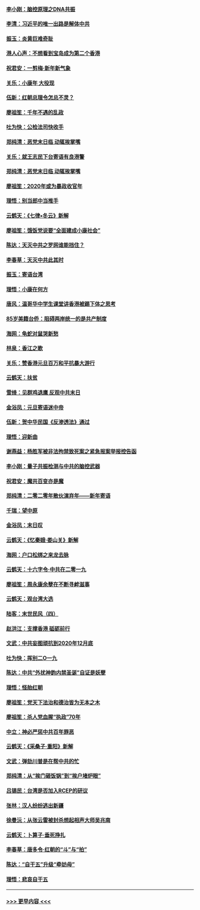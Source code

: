 #### [李小刚：脑控原理之DNA共振](../pages/nsc993/n11780962.md?t=01101502) 
#### [李清：习近平的唯一出路是解体中共](../pages/nsc993/n11780866.md?t=01101502) 
#### [振玉：炎黄巨难奇耻](../pages/nsc993/n11779632.md?t=01101502) 
#### [港人心声：不想看到宝岛成为第二个香港](../pages/nsc993/n11778817.md?t=01101502) 
#### [祝君安：一剪梅‧新年新气象](../pages/nsc993/n11776340.md?t=01101502) 
#### [关乐：小康年 大役现](../pages/nsc993/n11774213.md?t=01101502) 
#### [伍新：红朝总理令怎总不灵？](../pages/nsc993/n11770813.md?t=01101502) 
#### [廖祖笙：千年不遇的乱政](../pages/nsc993/n11770373.md?t=01101502) 
#### [吐为快：公检法司快收手](../pages/nsc993/n11770359.md?t=01101502) 
#### [郑纯清：恶党末日临 动辄挨掌嘴](../pages/nsc993/n11769912.md?t=01101502) 
#### [关乐：就王志民下台寄语有良港警](../pages/nsc993/n11769903.md?t=01101502) 
#### [郑纯清：恶党末日临 动辄挨掌嘴](../pages/nsc993/n11769356.md?t=01101502) 
#### [廖祖笙：2020年或为暴政收官年](../pages/nsc993/n11768216.md?t=01101502) 
#### [理悟：别当郎中当推手](../pages/nsc993/n11768243.md?t=01101502) 
#### [云鹤天：《七律▪冬云》新解](../pages/nsc993/n11768204.md?t=01101502) 
#### [廖祖笙：饿饭党说要“全面建成小康社会”](../pages/nsc993/n11767482.md?t=01101502) 
#### [陈达：天灭中共之罗网谁能挡住？](../pages/nsc993/n11767465.md?t=01101502) 
#### [李春草：天灭中共此其时](../pages/nsc993/n11767452.md?t=01101502) 
#### [振玉：寄语台湾](../pages/nsc993/n11767432.md?t=01101502) 
#### [理悟：小康在何方](../pages/nsc993/n11767394.md?t=01101502) 
#### [唐风：温哥华中学生课堂讲香港被踢下体之思考](../pages/nsc993/n11766848.md?t=01101502) 
#### [85岁美籍台侨：阻碍两岸统一的是共产制度](../pages/nsc993/n11765043.md?t=01101502) 
#### [海网：龟蛇对鼠哭新愁](../pages/nsc993/n11764895.md?t=01101502) 
#### [林泉：香江之歌](../pages/nsc993/n11764415.md?t=01101502) 
#### [关乐：赞香港元旦百万和平抗暴大游行](../pages/nsc993/n11764382.md?t=01101502) 
#### [云鹤天：扶贫](../pages/nsc993/n11764245.md?t=01101502) 
#### [雪绮：见群鸡退鹰  反观中共末日](../pages/nsc993/n11762112.md?t=01101502) 
#### [金浴凤：元旦寄语迷中帝](../pages/nsc993/n11761788.md?t=01101502) 
#### [伍新：贺中华民国《反渗透法》通过](../pages/nsc993/n11761994.md?t=01101502) 
#### [理悟：迎新曲](../pages/nsc993/n11761152.md?t=01101502) 
#### [谢燕益：杨胜军被非法拘禁致死案之紧急报案举报控告函](../pages/nsc993/n11756134.md?t=01101502) 
#### [李小刚：量子共振检测与中共的脑控武器](../pages/nsc993/n11754518.md?t=01101502) 
#### [祝君安：魔共百变亦是魔](../pages/nsc993/n11754469.md?t=01101502) 
#### [郑纯清：二零二零年散伙演弃年——新年寄语](../pages/nsc993/n11754195.md?t=01101502) 
#### [千瑞：望中原](../pages/nsc993/n11754159.md?t=01101502) 
#### [金浴凤：末日叹](../pages/nsc993/n11752359.md?t=01101502) 
#### [云鹤天：《忆秦娥‧娄山关》新解](../pages/nsc993/n11752348.md?t=01101502) 
#### [海网：户口松绑之来龙去脉](../pages/nsc993/n11752328.md?t=01101502) 
#### [云鹤天：十六字令‧中共在二零一九](../pages/nsc993/n11752305.md?t=01101502) 
#### [廖祖笙：周永康余孽在不断寻衅滋事](../pages/nsc993/n11751013.md?t=01101502) 
#### [云鹤天：观台湾大选](../pages/nsc993/n11751007.md?t=01101502) 
#### [陆客：末世民风（四）](../pages/nsc993/n11749203.md?t=01101502) 
#### [赵洪江：支撑香港 砥砺前行](../pages/nsc993/n11748482.md?t=01101502) 
#### [文武：中共妄图顽抗到2020年12月底](../pages/nsc993/n11748446.md?t=01101502) 
#### [吐为快：挥别二O一九](../pages/nsc993/n11748411.md?t=01101502) 
#### [陈达：中共“外扰神韵内禁圣诞”自证是妖孽](../pages/nsc993/n11748226.md?t=01101502) 
#### [理悟：怪胎红朝](../pages/nsc993/n11748206.md?t=01101502) 
#### [廖祖笙：党天下法治和德治皆为无本之木](../pages/nsc993/n11748135.md?t=01101502) 
#### [廖祖笙：杀人党血腥“执政”70年](../pages/nsc993/n11745144.md?t=01101502) 
#### [中立：神必严惩中共百年罪恶](../pages/nsc993/n11744970.md?t=01101502) 
#### [云鹤天：《采桑子‧重阳》新解](../pages/nsc993/n11744948.md?t=01101502) 
#### [文武：弹劾川普是在帮中共的忙](../pages/nsc993/n11744758.md?t=01101502) 
#### [郑纯清：从“挨门砸饭锅”到“挨户堵炉眼”](../pages/nsc993/n11744745.md?t=01101502) 
#### [吕锡民：台湾是否加入RCEP的研议](../pages/nsc993/n11744701.md?t=01101502) 
#### [张林：汉人纷纷逃出新疆](../pages/nsc993/n11743530.md?t=01101502) 
#### [徐曼沅：从张云雷被封杀想起相声大师吴兆南](../pages/nsc993/n11741816.md?t=01101502) 
#### [云鹤天：卜算子‧垂死挣扎](../pages/nsc993/n11739956.md?t=01101502) 
#### [李春草：唐多令‧红朝的“斗”与“拍”](../pages/nsc993/n11739830.md?t=01101502) 
#### [陈达：“自干五”升级“牵妨母”](../pages/nsc993/n11739724.md?t=01101502) 
#### [理悟：悲哀自干五](../pages/nsc993/n11739547.md?t=01101502) 

----
#### [ >>> 更早内容 <<< ](../indexes/nsc993-earlier.md)
